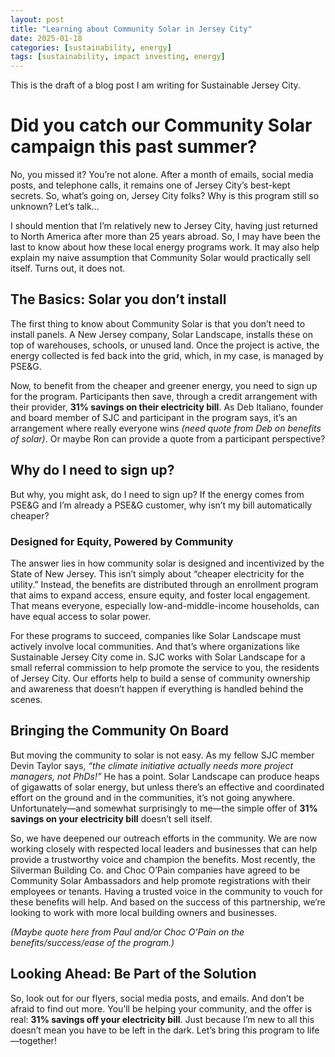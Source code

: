 ```yaml
---
layout: post
title: "Learning about Community Solar in Jersey City"
date: 2025-01-18
categories: [sustainability, energy]
tags: [sustainability, impact investing, energy]
---
```


This is the draft of a blog post I am writing for Sustainable Jersey City.

# Did you catch our Community Solar campaign this past summer?

No, you missed it? You’re not alone. After a month of emails, social media posts, and telephone calls, it remains one of Jersey City’s best-kept secrets. So, what’s going on, Jersey City folks? Why is this program still so unknown? Let’s talk…

I should mention that I’m relatively new to Jersey City, having just returned to North America after more than 25 years abroad. So, I may have been the last to know about how these local energy programs work. It may also help explain my naive assumption that Community Solar would practically sell itself. Turns out, it does not.

## The Basics: Solar you don’t install

The first thing to know about Community Solar is that you don’t need to install panels. A New Jersey company, Solar Landscape, installs these on top of warehouses, schools, or unused land. Once the project is active, the energy collected is fed back into the grid, which, in my case, is managed by PSE&G.

Now, to benefit from the cheaper and greener energy, you need to sign up for the program. Participants then save, through a credit arrangement with their provider, **31% savings on their electricity bill**. As Deb Italiano, founder and board member of SJC and participant in the program says, it’s an arrangement where really everyone wins *(need quote from Deb on benefits of solar)*. Or maybe Ron can provide a quote from a participant perspective?

## Why do I need to sign up?

But why, you might ask, do I need to sign up? If the energy comes from PSE&G and I’m already a PSE&G customer, why isn’t my bill automatically cheaper?

### Designed for Equity, Powered by Community

The answer lies in how community solar is designed and incentivized by the State of New Jersey. This isn’t simply about “cheaper electricity for the utility.” Instead, the benefits are distributed through an enrollment program that aims to expand access, ensure equity, and foster local engagement. That means everyone, especially low-and-middle-income households, can have equal access to solar power.

For these programs to succeed, companies like Solar Landscape must actively involve local communities. And that’s where organizations like Sustainable Jersey City come in. SJC works with Solar Landscape for a small referral commission to help promote the service to you, the residents of Jersey City. Our efforts help to build a sense of community ownership and awareness that doesn’t happen if everything is handled behind the scenes.

## Bringing the Community On Board

But moving the community to solar is not easy. As my fellow SJC member Devin Taylor says, *“the climate initiative actually needs more project managers, not PhDs!”* He has a point. Solar Landscape can produce heaps of gigawatts of solar energy, but unless there’s an effective and coordinated effort on the ground and in the communities, it’s not going anywhere. Unfortunately—and somewhat surprisingly to me—the simple offer of **31% savings on your electricity bill** doesn’t sell itself.

So, we have deepened our outreach efforts in the community. We are now working closely with respected local leaders and businesses that can help provide a trustworthy voice and champion the benefits. Most recently, the Silverman Building Co. and Choc O’Pain companies have agreed to be Community Solar Ambassadors and help promote registrations with their employees or tenants. Having a trusted voice in the community to vouch for these benefits will help. And based on the success of this partnership, we’re looking to work with more local building owners and businesses.

*(Maybe quote here from Paul and/or Choc O’Pain on the benefits/success/ease of the program.)*

## Looking Ahead: Be Part of the Solution

So, look out for our flyers, social media posts, and emails. And don’t be afraid to find out more. You’ll be helping your community, and the offer is real: **31% savings off your electricity bill**. Just because I’m new to all this doesn’t mean you have to be left in the dark. Let’s bring this program to life—together!

